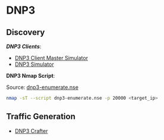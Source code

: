 # DNP3

## Discovery

***DNP3 Clients***:

- [DNP3 Client Master Simulator](https://sourceforge.net/projects/dnp3-client-master-simulator/)
- [DNP3 Simulator](https://github.com/dnp3/dnp3-simulator)

**DNP3 Nmap Script**:

Source: [dnp3-enumerate.nse](https://github.com/Z-0ne/ICS-Discovery-Tools/blob/master/dnp3-enumerate.nse)

```bash
nmap -sT --script dnp3-enumerate.nse -p 20000 <target_ip>
```

## Traffic Generation

- [DNP3 Crafter](https://github.com/hpcn-uam/DNP3Crafter)
